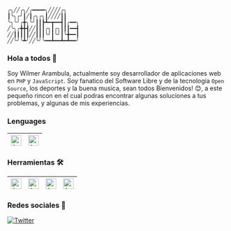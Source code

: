 ```
╭╮╱╱╭╮╱╭━━━━╮╱╱╱╱╭╮
┃╰╮╭╯┃╱┃╭╮╭╮┃╱╱╱╱┃┃
╰╮╰╯╭╋╮╰╯┃┃┣┻━┳━━┫┃╭━━╮
╱╰╮╭╋╋┫╱╱┃┃┃╭╮┃╭╮┃┃┃━━┫
╱╱┃┃┃┃┃╱╱┃┃┃╰╯┃╰╯┃╰╋━━┃
╱╱╰╯╰┻╯╱╱╰╯╰━━┻━━┻━┻━━╯
```

### Hola a todos 👋

Soy Wilmer Arambula, actualmente soy desarrollador de aplicaciones web en `PHP` y `JavaScript`. Soy fanatico del Software Libre y de la tecnologia `Open Source`, los deportes y la buena musica, sean todos Bienvenidos! 😊, a este pequeño rincon en el cual podras encontrar algunas soluciones a tus problemas, y algunas de mis experiencias.

### Lenguages

| [<img src="https://cdn-icons-png.flaticon.com/24/2306/2306154.png" alt="logo php" width="24">](https://www.php.net/manual/es/index.php) | [<img src="https://cdn-icons-png.flaticon.com/512/136/136530.png" alt="logo javascript" width="24">](https://www.javascript.com/)
|---|---|


### Herramientas 🛠️

| [<img src="https://phpunit.de/img/phpunit.svg" alt="logo phpunit" width="24">](https://phpunit.de/documentation.html) | [<img src="https://avatars.githubusercontent.com/u/1288753?s=280&v=4" alt="logo codeception" width="24">](https://phpunit.de/documentation.html) | [<img src="https://avatars.githubusercontent.com/u/44036562?s=200&v=4" alt="logo github actions" width="24">](https://docs.github.com/es/actions/guides) | [<img src="https://git-scm.com/images/logo@2x.png" alt="logo git" width="24">](https://git-scm.com/)
|---|---|---|---|


### Redes sociales 📱

[![Twitter](https://img.shields.io/badge/twitter-follow-1DA1F2?logo=twitter&logoColor=1DA1F2&labelColor=555555?style=flat)](https://twitter.com/terabytesoftw)
